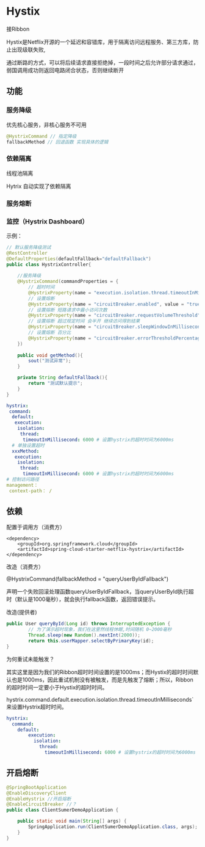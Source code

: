 # Hystix

接Ribbon

Hystix是Netflix开源的一个延迟和容错库，用于隔离访问远程服务、第三方库，防止出现级联失败,

通过断路的方式，可以将后续请求直接拒绝掉，一段时间之后允许部分请求通过，弱国调用成功则返回电路闭合状态，否则继续断开

## 功能

### 服务降级

优先核心服务，非核心服务不可用

```java
@HystrixCommand // 指定降级
fallbackMethod // 回退函数 实现具体的逻辑
```

### 依赖隔离

线程池隔离

Hytrix 自动实现了依赖隔离

### 服务熔断

### 监控（Hystrix Dashboard）



示例：

```java
// 默认服务降级测试
@RestController
@DefaultProperties(defaultFallback="defaultFallback")
public class HystrixController{
	
    //服务降级
    @HystrixCommand(commandProperties = {
        // 超时时间
     	@HystrixProperty(name = "execution.isolation.thread.timeoutInMillisecond", value = "3000"), 
        // 设置熔断
        @HystrixProperty(name = "circuitBreaker.enabled", value = "true"),
        // 设置熔断 短路请求中最小访问次数
        @HystrixProperty(name = "circuitBreaker.requestVolumeThreshold", value = "10"),
        // 设置熔断 超过规定时间 会半开 继续访问得到结果
        @HystrixProperty(name = "circuitBreaker.sleepWindowInMilliseconds", value = "10000"), 
        // 设置熔断 百分比
        @HystrixProperty(name = "circuitBreaker.errorThresholdPercentage", value = "60"),
    }) 
    
    public void getMethod(){
    	sout("测试异常");
	}

	private String defaultFallback(){
    	return "测试默认提示";
	}
}
```



```yaml
hystrix:
 command:
  default:
   execution:
    isolation:
     thread:
      timeoutInMillisecond: 6000 # 设置hystrix的超时时间为6000ms
  # 单独设置超时    
  xxxMethod:
   execution:
    isolation:
     thread:
      timeoutInMillisecond: 6000 # 设置hystrix的超时时间为6000ms
# 控制访问路径
management：
 context-path： /
```



## 依赖

配置于调用方（消费方）

```
<dependency>
    <groupId>org.springframework.cloud</groupId>
    <artifactId>spring-cloud-starter-netflix-hystrix</artifactId>
</dependency>
```

改造（消费方）

 @HystrixCommand(fallbackMethod = "queryUserByIdFallback")

声明一个失败回滚处理函数queryUserByIdFallback，当queryUserById执行超时（默认是1000毫秒），就会执行fallback函数，返回错误提示。

改造(提供者)

```java
public User queryById(Long id) throws InterruptedException {
        // 为了演示超时现象，我们在这里然线程休眠,时间随机 0~2000毫秒
        Thread.sleep(new Random().nextInt(2000));
        return this.userMapper.selectByPrimaryKey(id);
}
```

为何重试未能触发？

​		其实这里是因为我们的Ribbon超时时间设置的是1000ms；而Hystix的超时时间默认也是1000ms，因此重试机制没有被触发，而是先触发了熔断；所以，Ribbon的超时时间一定要小于Hystix的超时时间。

hystrix.command.default.execution.isolation.thread.timeoutInMilliseconds`来设置Hystrix超时时间。

```yaml
hystrix:
  command:
  	default:
        execution:
          isolation:
            thread:
              timeoutInMillisecond: 6000 # 设置hystrix的超时时间为6000ms
```

## 开启熔断

```java
@SpringBootApplication
@EnableDiscoveryClient
@EnableHystrix //开启熔断
@EnableCircuitBreaker //？
public class ClientSumerDemoApplication {

    public static void main(String[] args) {
        SpringApplication.run(ClientSumerDemoApplication.class, args);
    }
}
```





```java

```

